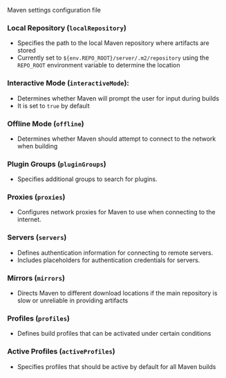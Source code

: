 Maven settings configuration file
### Local Repository (`localRepository`)
- Specifies the path to the local Maven repository where artifacts are stored
- Currently set to `${env.REPO_ROOT}/server/.m2/repository` using the `REPO_ROOT` environment variable to determine the location
### Interactive Mode (`interactiveMode`):
- Determines whether Maven will prompt the user for input during builds
- It is set to `true` by default
### Offline Mode (`offline`)
- Determines whether Maven should attempt to connect to the network when building
### Plugin Groups (`pluginGroups`)
- Specifies additional groups to search for plugins.
### Proxies (`proxies`)
- Configures network proxies for Maven to use when connecting to the internet.
### Servers (`servers`)
- Defines authentication information for connecting to remote servers.
- Includes placeholders for authentication credentials for servers.
### Mirrors (`mirrors`)
- Directs Maven to different download locations if the main repository is slow or unreliable in providing artifacts
### Profiles (`profiles`)
- Defines build profiles that can be activated under certain conditions
### Active Profiles (`activeProfiles`)
- Specifies profiles that should be active by default for all Maven builds